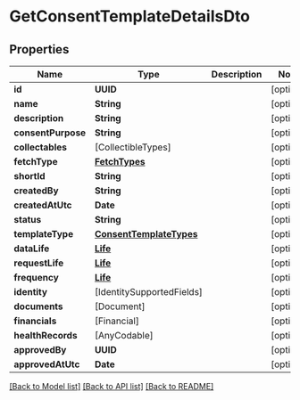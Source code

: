 # GetConsentTemplateDetailsDto

## Properties
Name | Type | Description | Notes
------------ | ------------- | ------------- | -------------
**id** | **UUID** |  | [optional] 
**name** | **String** |  | [optional] 
**description** | **String** |  | [optional] 
**consentPurpose** | **String** |  | [optional] 
**collectables** | [CollectibleTypes] |  | [optional] 
**fetchType** | [**FetchTypes**](FetchTypes.md) |  | [optional] 
**shortId** | **String** |  | [optional] 
**createdBy** | **String** |  | [optional] 
**createdAtUtc** | **Date** |  | [optional] 
**status** | **String** |  | [optional] 
**templateType** | [**ConsentTemplateTypes**](ConsentTemplateTypes.md) |  | [optional] 
**dataLife** | [**Life**](Life.md) |  | [optional] 
**requestLife** | [**Life**](Life.md) |  | [optional] 
**frequency** | [**Life**](Life.md) |  | [optional] 
**identity** | [IdentitySupportedFields] |  | [optional] 
**documents** | [Document] |  | [optional] 
**financials** | [Financial] |  | [optional] 
**healthRecords** | [AnyCodable] |  | [optional] 
**approvedBy** | **UUID** |  | [optional] 
**approvedAtUtc** | **Date** |  | [optional] 

[[Back to Model list]](../README.md#documentation-for-models) [[Back to API list]](../README.md#documentation-for-api-endpoints) [[Back to README]](../README.md)


